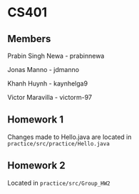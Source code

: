 # CS401

## Members

Prabin Singh Newa - prabinnewa

Jonas Manno - jdmanno

Khanh Huynh - kaynhelga9

Victor Maravilla - victorm-97

## Homework 1

Changes made to Hello.java are located in `practice/src/practice/Hello.java`

## Homework 2

Located in `practice/src/Group_HW2`


